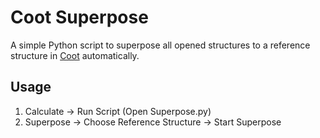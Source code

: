 # Coot Superpose

A simple Python script to superpose all opened structures to a reference structure in [Coot](https://www2.mrc-lmb.cam.ac.uk/personal/pemsley/coot/) automatically.

## Usage

1. Calculate -> Run Script (Open Superpose.py)
2. Superpose -> Choose Reference Structure -> Start Superpose
